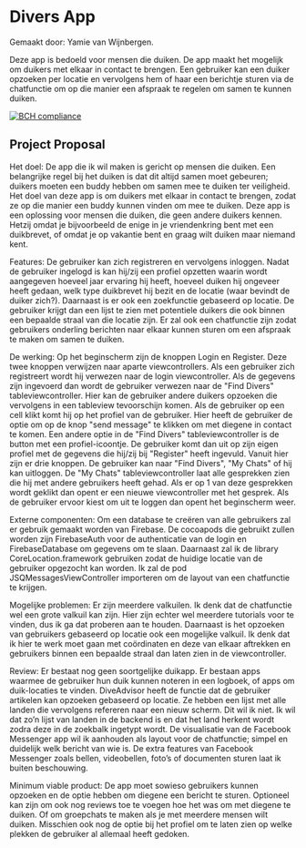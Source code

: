 # Divers App
Gemaakt door: Yamie van Wijnbergen.

Deze app is bedoeld voor mensen die duiken. De app maakt het mogelijk om duikers met elkaar in contact te brengen. Een gebruiker kan een duiker opzoeken per locatie en vervolgens hem of haar een berichtje sturen via de chatfunctie om op die manier een afspraak te regelen om samen te kunnen duiken.

[![BCH compliance](https://bettercodehub.com/edge/badge/Yamievw/programmeerproject?branch=master)](https://bettercodehub.com/)

## Project Proposal
Het doel: De app die ik wil maken is gericht op mensen die duiken. Een belangrijke regel bij het duiken is dat dit altijd samen moet gebeuren; duikers moeten een buddy hebben om samen mee te duiken ter veiligheid. Het doel van deze app is om duikers met elkaar in contact te brengen, zodat ze op die manier een buddy kunnen vinden om mee te duiken. Deze app is een oplossing voor mensen die duiken, die geen andere duikers kennen. Hetzij omdat je bijvoorbeeld de enige in je vriendenkring bent met een duikbrevet, of omdat je op vakantie bent en graag wilt duiken maar niemand kent.

Features: De gebruiker kan zich registreren en vervolgens inloggen. Nadat de gebruiker ingelogd is kan hij/zij een profiel opzetten waarin wordt aangegeven hoeveel jaar ervaring hij heeft, hoeveel duiken hij ongeveer heeft gedaan, welk type duikbrevet hij bezit en de locatie (waar bevindt de duiker zich?). Daarnaast is er ook een zoekfunctie gebaseerd op locatie. De gebruiker krijgt dan een lijst te zien met potentiele duikers die ook binnen een bepaalde straal van die locatie zijn. Er zal ook een chatfunctie zijn zodat gebruikers onderling berichten naar elkaar kunnen sturen om een afspraak te maken om samen te duiken.

De werking: Op het beginscherm zijn de knoppen Login en Register. Deze twee knoppen verwijzen naar aparte viewcontrollers. Als een gebruiker zich registreert wordt hij verwezen naar de login viewcontroller. Als de gegevens zijn ingevoerd dan wordt de gebruiker verwezen naar de "Find Divers" tableviewcontroller. Hier kan de gebruiker andere duikers opzoeken die vervolgens in een tableview tevoorschijn komen. Als de gebruiker op een cell klikt komt hij op het profiel van de gebruiker. Hier heeft de gebruiker de optie om op de knop "send message" te klikken om met diegene in contact te komen. Een andere optie in de "Find Divers" tableviewcontroller is de button met een profiel-icoontje. De gebruiker komt dan uit op zijn eigen profiel met de gegevens die hij/zij bij "Register" heeft ingevuld. Vanuit hier zijn er drie knoppen. De gebruiker kan naar "Find Divers", "My Chats" of hij kan uitloggen. De "My Chats" tableviewcontroller laat alle gesprekken zien die hij met andere gebruikers heeft gehad. Als er op 1 van deze gesprekken wordt geklikt dan opent er een nieuwe viewcontroller met het gesprek. Als de gebruiker ervoor kiest om uit te loggen dan opent het beginscherm weer.

Externe componenten: Om een database te creëren van alle gebruikers zal er gebruik gemaakt worden van Firebase. De cocoapods die gebruikt zullen worden zijn FirebaseAuth voor de authenticatie van de login en FirebaseDatabase om gegevens om te slaan. Daarnaast zal ik de library CoreLocation.framework gebruiken zodat de huidige locatie van de gebruiker opgezocht kan worden. Ik zal de pod JSQMessagesViewController importeren om de layout van een chatfunctie te krijgen.

Mogelijke problemen: Er zijn meerdere valkuilen. Ik denk dat de chatfunctie wel een grote valkuil kan zijn. Hier zijn echter wel meerdere tutorials voor te vinden, dus ik ga dat proberen aan te houden. Daarnaast is het opzoeken van gebruikers gebaseerd op locatie ook een mogelijke valkuil. Ik denk dat ik hier te werk moet gaan met coördinaten en deze van elkaar aftrekken en gebruikers binnen een bepaalde straal dan laten zien in de viewcontroller. 

Review: Er bestaat nog geen soortgelijke duikapp. Er bestaan apps waarmee de gebruiker hun duik kunnen noteren in een logboek, of apps om duik-locaties te vinden. DiveAdvisor heeft de functie dat de gebruiker artikelen kan opzoeken gebaseerd op locatie. Ze hebben een lijst met alle landen die vervolgens refereren naar een nieuw scherm. Dit wil ik niet. Ik wil dat zo’n lijst van landen in de backend is en dat het land herkent wordt zodra deze in de zoekbalk ingetypt wordt. De visualisatie van de Facebook Messenger app wil ik aanhouden als layout voor de chatfunctie; simpel en duidelijk welk bericht van wie is. De extra features van Facebook Messenger zoals bellen, videobellen, foto’s of documenten sturen laat ik buiten beschouwing.

Minimum viable product: De app moet sowieso gebruikers kunnen opzoeken en de optie hebben om diegene een bericht te sturen. Optioneel kan zijn om ook nog reviews toe te voegen hoe het was om met diegene te duiken. Of om groepchats te maken als je met meerdere mensen wilt duiken. Misschien ook nog de optie bij het profiel om te laten zien op welke plekken de gebruiker al allemaal heeft gedoken.


